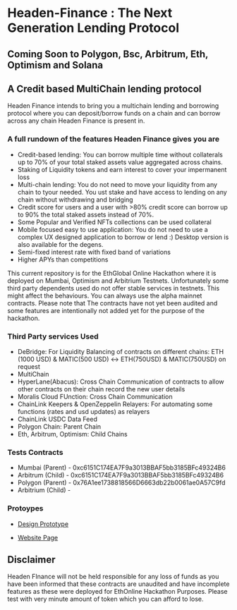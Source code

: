 # Headen-Finance : The Next Generation Lending Protocol

## Coming Soon to Polygon, Bsc, Arbitrum, Eth, Optimism and Solana

## A Credit based MultiChain lending protocol

Headen Finance intends to bring you a multichain lending and borrowing protocol where you can deposit/borrow funds on a chain and
can borrow across any chain Headen Finance is present in.

### A full rundown of the features Headen Finance gives you are

- Credit-based lending: You can borrow multiple time without collaterals up to 70% of your total staked assets value aggregated across chains.
- Staking of Liquidity tokens and earn interest to cover your impermanent loss
- Multi-chain lending: You do not need to move your liquidity from any chain to tyour needed. You ust stake and have access to lending on any chain without withdrawing and bridging
- Credit score for users and a user with >80% credit score can borrow up to 90% the total staked assets instead of 70%.
- Some Popular and Verified NFTs collections can be used collateral
- Mobile focused easy to use application: You do not need to use a complex UX designed application to borrow or lend :) Desktop version is also available for the degens.
- Semi-fixed interest rate with fixed band of variations
- Higher APYs than competitions

This current repository is for the EthGlobal Online Hackathon where it is deployed on Mumbai, Optimism and Arbitrium Testnets. Unfortunately some third party dependents used do not offer
stable services in testnets. This might affect the behaviours. You can always use the alpha mainnet contracts.
Please note that The contracts have not yet been audited and some features are intentionally not added yet for the purpose of the hackathon.

### Third Party services Used

- DeBridge: For Liquidity Balancing of contracts on different chains: ETH (1000 USD) & MATIC(500 USD) <-> ETH(750USD) & MATIC(750USD) on request
- MultiChain
- HyperLane(Abacus): Cross Chain Communication of contracts to allow other contracts on their chain record the new user details
- Moralis Cloud FUnction: Cross Chain Communication
- ChainLink Keepers & OpenZeppelin Relayers: For automating some functions (rates and usd updates) as relayers
- ChainLink USDC Data Feed
- Polygon Chain: Parent Chain
- Eth, Arbitrum, Optimism: Child Chains

### Tests Contracts

- Mumbai (Parent) - 0xc6151C174EA7F9a3013BBAF5bb3185BFc49324B6
- Arbitrum (Child) - 0xc6151C174EA7F9a3013BBAF5bb3185BFc49324B6
- Polygon (Parent) - 0x76A1ee1738818566D6663db22b0061ae0A57C9fd
- Arbitrium (Child) -

### Protoypes

- [Design Prototype](https://www.figma.com/proto/6twO6s4wxXVkgROXhY5hjz/ETHGlobal-Hackathon?page-id=252%3A1124&node-id=342%3A1950&viewport=207%2C-1450%2C0.24&scaling=min-zoom&starting-point-node-id=342%3A1950)

- [Website Page](https://headen-finance-w8hk.vercel.app/)

## Disclaimer

Headen FInance will not be held responsible for any loss of funds as you have been informed that these contracts are unaudited and have incomplete features as these were deployed for EthOnline Hackathon Purposes. Please test with very minute amount of token which you can afford to lose.
